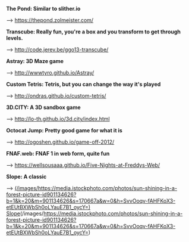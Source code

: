 **The Pond: Similar to slither.io**


--> https://thepond.zolmeister.com/


**Transcube: Really fun, you're a box and you transform to get through levels.**


--> http://code.jerev.be/ggo13-transcube/


**Astray: 3D Maze game**


--> http://wwwtyro.github.io/Astray/


**Custom Tetris: Tetris, but you can change the way it's played**


--> http://ondras.github.io/custom-tetris/


**3D.CITY: A 3D sandbox game**


--> http://lo-th.github.io/3d.city/index.html


**Octocat Jump: Pretty good game for what it is**


--> http://ogoshen.github.io/game-off-2012/


**FNAF.web: FNAF 1 in web form, quite fun**


--> https://wellsousaaa.github.io/Five-Nights-at-Freddys-Web/


**Slope: A classic**


--> [(/images/https://media.istockphoto.com/photos/sun-shining-in-a-forest-picture-id901134626?b=1&k=20&m=901134626&s=170667a&w=0&h=SvvOoqv-fAHFKoX3-etEUtBXWbSh0oLYauE7B1_oycY=)
Slope](https://sites.google.com/site/slopeunblockednow/)(/images/https://media.istockphoto.com/photos/sun-shining-in-a-forest-picture-id901134626?b=1&k=20&m=901134626&s=170667a&w=0&h=SvvOoqv-fAHFKoX3-etEUtBXWbSh0oLYauE7B1_oycY=)



